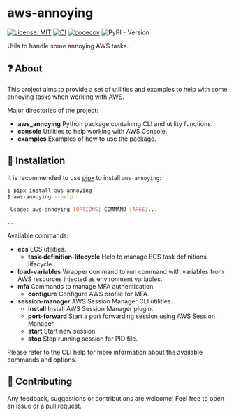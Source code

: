 # aws-annoying

[![License: MIT](https://img.shields.io/badge/License-MIT-yellow.svg)](https://opensource.org/licenses/MIT)
[![CI](https://github.com/lasuillard/aws-annoying/actions/workflows/ci.yaml/badge.svg)](https://github.com/lasuillard/aws-annoying/actions/workflows/ci.yaml)
[![codecov](https://codecov.io/gh/lasuillard/aws-annoying/graph/badge.svg?token=gbcHMVVz2k)](https://codecov.io/gh/lasuillard/aws-annoying)
![PyPI - Version](https://img.shields.io/pypi/v/aws-annoying)

Utils to handle some annoying AWS tasks.

## ❓ About

This project aims to provide a set of utilities and examples to help with some annoying tasks when working with AWS.

Major directories of the project:

- **aws_annoying** Python package containing CLI and utility functions.
- **console** Utilities to help working with AWS Console.
- **examples** Examples of how to use the package.

## 🚀 Installation

It is recommended to use [pipx](https://pipx.pypa.io/stable/) to install `aws-annoying`:

```bash
$ pipx install aws-annoying
$ aws-annoying --help

 Usage: aws-annoying [OPTIONS] COMMAND [ARGS]...

...
```

Available commands:

- **ecs** ECS utilities.
  - **task-definition-lifecycle** Help to manage ECS task definitions lifecycle.
- **load-variables** Wrapper command to run command with variables from AWS resources injected as environment variables.
- **mfa** Commands to manage MFA authentication.
  - **configure** Configure AWS profile for MFA.
- **session-manager** AWS Session Manager CLI utilities.
  - **install** Install AWS Session Manager plugin.
  - **port-forward** Start a port forwarding session using AWS Session Manager.
  - **start** Start new session.
  - **stop** Stop running session for PID file.

Please refer to the CLI help for more information about the available commands and options.

## 💖 Contributing

Any feedback, suggestions or contributions are welcome! Feel free to open an issue or a pull request.
